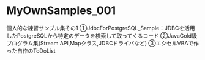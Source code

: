 # MyOwnSamples_001
個人的な練習サンプル集その1
①JdbcForPostgreSQL_Sample：JDBCを活用したPostgreSQLから特定のデータを検索して取ってくるコード
②JavaGold級プログラム集(Stream API,Mapクラス,JDBCドライバなど)
③エクセルVBAで作った自作のToDoList
